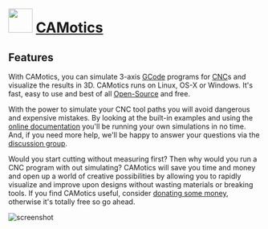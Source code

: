# <img src="https://cdn.jsdelivr.net/gh/chtof/chocolatey-packages/automatic/camotics/camotics.png" width="48" height="48"/> [CAMotics](https://chocolatey.org/packages/camotics)

## Features
With CAMotics, you can simulate 3-axis [GCode](https://camotics.org/gcode.html) programs for [CNC](http://en.wikipedia.org/wiki/CNC)s and visualize the results in 3D. CAMotics runs on Linux, OS-X or Windows. It's fast, easy to use and best of all [Open-Source](http://opensource.org/) and free.

With the power to simulate your CNC tool paths you will avoid dangerous and expensive mistakes. By looking at the built-in examples and using the [online documentation](https://camotics.org/manual.html) you'll be running your own simulations in no time. And, if you need more help, we'll be happy to answer your questions via the [discussion group](http://groups.google.com/group/camotics-users/boxsubscribe).

Would you start cutting without measuring first? Then why would you run a CNC program with out simulating? CAMotics will save you time and money and open up a world of creative possibilities by allowing you to rapidly visualize and improve upon designs without wasting materials or breaking tools. If you find CAMotics useful, consider [donating some money](https://camotics.org/#donations), otherwise it's totally free so go ahead.

![screenshot](https://cdn.jsdelivr.net/gh/chtof/chocolatey-packages/automatic/camotics/screenshot.png)
